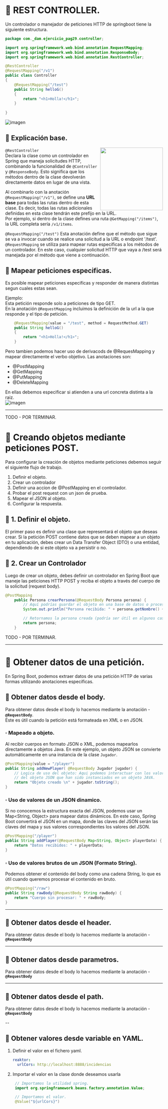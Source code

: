 # 📌 REST CONTROLLER.
Un controlador o manejador de peticiones HTTP de springboot tiene la siguiente estructura.

```java
package com._dam.ejercicio_pag29.controller;

import org.springframework.web.bind.annotation.RequestMapping;
import org.springframework.web.bind.annotation.ResponseBody;
import org.springframework.web.bind.annotation.RestController;

@RestController
@RequestMapping("/v1")
public class Controller
{
	@RequestMapping("/test")
	public String helloG()
	{
		return "<h1>Holla!</h1>";
	}
	
}
```

![imagen](https://github.com/user-attachments/assets/236117d1-19e6-43f4-88d8-cfa87ee1e1c7)


## 🔹 Explicación base.
`@RestController` 
<img align="right" height="200" src="https://github.com/user-attachments/assets/a2c0b328-f409-4f0b-ba36-074f5ef600e3"><img>  
Declara la clase como un controlador en Spring que maneja solicitudes HTTP, combinando la funcionalidad de `@Controller` y `@ResponseBody`. Esto significa que los métodos dentro de la clase devolverán directamente datos en lugar de una vista.  
   
Al combinarlo con la anotación `@RequestMapping("/v1")`, se define una **URL base** para todas las rutas dentro de esta clase. Es decir, todas las rutas adicionales definidas en esta clase tendrán este prefijo en la URL.   
Por ejemplo, si dentro de la clase defines una ruta `@GetMapping("/items")`, la URL completa sería `/v1/items`.

`@RequestMapping("/test")`
Esta anotación define que el método que sigue se va a invocar cuando se realice una solicitud a la URL o endpoint '/test'.   
`@RequestMapping` se utiliza para mapear rutas específicas a los métodos de un controlador. En este caso, cualquier solicitud HTTP que vaya a /test será manejada por el método que viene a continuación.

## 🔹 Mapear peticiones especificas.
Es posible mapear peticiones especificas y responder de manera distintas segun cuales estas sean.   
   
Ejemplo:   
Esta petición responde solo a peticiones de tipo GET.   
En la anotación `@RequestMapping` incluimos la definición de la url a la que responde y el tipo de petición.   
```java
	@RequestMapping(value = "/test", method = RequestMethod.GET)
	public String helloG()
	{
		return "<h1>Holla!</h1>";
	}
```

Pero tambien podemos hacer uso de derivacods de @RequesMapping y mapear directamente el verbo objetivo.
Las anotaciones son:
- @PostMapping
- @GetMapping
- @PutMapping
- @DeleteMapping

En ellas debemos especificar si atienden a una url concreta distinta a la raiz.   
![imagen](https://github.com/user-attachments/assets/c9e7d0cf-921c-4653-9991-34376c5d5114)

--- 
TODO - POR TERMINAR.
# 📌 Creando objetos mediante peticiones POST.
Para configurar la creación de objetos mediante peticiones debemos seguir el siguiente flujo de trabajo.
1. Definir el objeto.
2. Crear un controlador
3. Definir una accion de @PostMapping en el controlador.
4. Probar el post request con un json de prueba.
5. Mapear el JSON al objeto.
6. Configurar la respuesta.



## 🔹 1. Definir el objeto.
El primer paso es definir una clase que representará el objeto que deseas crear. Si la petición POST contiene datos que se deben mapear a un objeto en tu aplicación, debes crear un Data Transfer Object (DTO) o una entidad, dependiendo de si este objeto va a persistir o no.

## 🔹 2. Crear un Controlador
Luego de crear un objeto, debes definir un controlador en Spring Boot que maneje las peticiones HTTP POST y reciba el objeto a través del cuerpo de la solicitud (request body).
```java
@PostMapping
    public Persona crearPersona(@RequestBody Persona persona) {
        // Aquí podrías guardar el objeto en una base de datos o procesarlo
        System.out.println("Persona recibida: " + persona.getNombre() + ", " + persona.getEdad());

        // Retornamos la persona creada (podría ser útil en algunos casos)
        return persona;
    }
```
TODO - POR TERMINAR.   
    
---   


# 📌 Obtener datos de una petición.
En Spring Boot, podemos extraer datos de una petición HTTP de varias formas utilizando anotaciones específicas.

## 🔹 Obtener datos desde el body.
Para obtener datos desde el body lo hacemos mediante la anotación - **`@RequestBody`**.    
Este es útil cuando la petición está formateada en XML o en JSON.    

### ▫️ Mapeado a objeto.
Al recibir cuerpos en formato JSON o XML, podemos mapearlos directamente a objetos Java. En este ejemplo, un objeto JSON se convierte automáticamente en una instancia de la clase `Jugador`.
```java
@PostMapping(value = "/player")
public String addNewPlayer( @RequestBody Jugador jugador) {
	// Logica de uso del objeto: Aqui podemos interactuar con los valores
	// del objeto JSON que han sido instanciados en un objeto JAVA.
	return "Objeto creado \n" + jugador.toString();
}
```

### ▫️ Uso de valores de un JSON dinamico.
Si no conocemos la estructura exacta del JSON, podemos usar un Map<String, Object> para mapear datos dinámicos. En este caso, Spring Boot convertirá el JSON en un mapa, donde las claves del JSON serán las claves del mapa y sus valores correspondientes los valores del JSON.
```java
@PostMapping("/player")
public String addPlayer(@RequestBody Map<String, Object> playerData) {
    return "Datos recibidos: " + playerData;
}
```

### ▫️ Uso de valores brutos de un JSON (Formato String).
Podemos obtener el contenido del body como una cadena String, lo que es útil cuando queremos procesar el contenido en bruto.
```java
@PostMapping("/raw")
public String rawBody(@RequestBody String rawBody) {
    return "Cuerpo sin procesar: " + rawBody;
}
```

---
## 🔹 Obtener datos desde el header.
Para obtener datos desde el body lo hacemos mediante la anotación - **`@RequestBody`**

---
## 🔹 Obtener datos desde parametros.
Para obtener datos desde el body lo hacemos mediante la anotación - **`@RequestBody`**

---
## 🔹 Obtener datos desde el path.
Para obtener datos desde el body lo hacemos mediante la anotación - **`@RequestBody`**


--
## 🔹 Obtener valores desde variable en YAML.
1. Definir el valor en el fichero yaml.
	```yaml
 	reaktor:
  	  urlCors: http://localhost:8888/incidencias  		
	``` 
2. Importar el valor en la clase donde deseamos usarla
	```java
 	 // Importamos la utilidad spring.
 	 import org.springframework.beans.factory.annotation.Value;
 
 	 // Importamos el valor.
	 @Value("${urlCors}")
 	```




   
